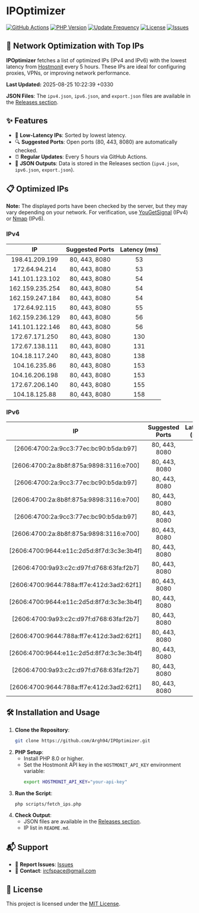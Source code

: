 # IPOptimizer

[![GitHub Actions](https://github.com/Argh94/IPOptimizer/workflows/IPOptimizer/badge.svg)](https://github.com/Argh94/IPOptimizer/actions)
[![PHP Version](https://img.shields.io/badge/PHP-8.0-blue)](https://www.php.net)
[![Update Frequency](https://img.shields.io/badge/Updates-Every%205%20Hours-green)](https://github.com/Argh94/IPOptimizer)
[![License](https://img.shields.io/badge/License-MIT-yellow)](https://opensource.org/licenses/MIT)
[![Issues](https://img.shields.io/github/issues/Argh94/IPOptimizer)](https://github.com/Argh94/IPOptimizer/issues)

## 🚀 Network Optimization with Top IPs

**IPOptimizer** fetches a list of optimized IPs (IPv4 and IPv6) with the lowest latency from [Hostmonit](https://hostmonit.com/) every 5 hours. These IPs are ideal for configuring proxies, VPNs, or improving network performance.

**Last Updated:** 2025-08-25 10:22:39 +0330

**JSON Files**: The `ipv4.json`, `ipv6.json`, and `export.json` files are available in the [Releases section](https://github.com/Argh94/IPOptimizer/releases).

## ✨ Features
- 📡 **Low-Latency IPs**: Sorted by lowest latency.
- 🔍 **Suggested Ports**: Open ports (80, 443, 8080) are automatically checked.
- ⏰ **Regular Updates**: Every 5 hours via GitHub Actions.
- 📄 **JSON Outputs**: Data is stored in the Releases section (`ipv4.json`, `ipv6.json`, `export.json`).

## 📋 Optimized IPs

**Note:** The displayed ports have been checked by the server, but they may vary depending on your network. For verification, use [YouGetSignal](https://www.yougetsignal.com/tools/open-ports/) (IPv4) or [Nmap](https://nmap.org/) (IPv6).

### IPv4
| IP | Suggested Ports | Latency (ms) |
|:---:|:---------------:|:------------:|
| 198.41.209.199 | 80, 443, 8080 | 53 |
| 172.64.94.214 | 80, 443, 8080 | 53 |
| 141.101.123.102 | 80, 443, 8080 | 54 |
| 162.159.235.254 | 80, 443, 8080 | 54 |
| 162.159.247.184 | 80, 443, 8080 | 54 |
| 172.64.92.115 | 80, 443, 8080 | 55 |
| 162.159.236.129 | 80, 443, 8080 | 56 |
| 141.101.122.146 | 80, 443, 8080 | 56 |
| 172.67.171.250 | 80, 443, 8080 | 130 |
| 172.67.138.111 | 80, 443, 8080 | 131 |
| 104.18.117.240 | 80, 443, 8080 | 138 |
| 104.16.235.86 | 80, 443, 8080 | 153 |
| 104.16.206.198 | 80, 443, 8080 | 153 |
| 172.67.206.140 | 80, 443, 8080 | 155 |
| 104.18.125.88 | 80, 443, 8080 | 158 |

### IPv6
| IP | Suggested Ports | Latency (ms) |
|:---:|:---------------:|:------------:|
| [2606:4700:2a:9cc3:77ec:bc90:b5da:b97] | 80, 443, 8080 | 3 |
| [2606:4700:2a:8b8f:875a:9898:3116:e700] | 80, 443, 8080 | 3 |
| [2606:4700:2a:9cc3:77ec:bc90:b5da:b97] | 80, 443, 8080 | 3 |
| [2606:4700:2a:8b8f:875a:9898:3116:e700] | 80, 443, 8080 | 3 |
| [2606:4700:2a:9cc3:77ec:bc90:b5da:b97] | 80, 443, 8080 | 3 |
| [2606:4700:2a:8b8f:875a:9898:3116:e700] | 80, 443, 8080 | 3 |
| [2606:4700:9644:e11c:2d5d:8f7d:3c3e:3b4f] | 80, 443, 8080 | 4 |
| [2606:4700:9a93:c2c:d97f:d768:63fa:f2b7] | 80, 443, 8080 | 4 |
| [2606:4700:9644:788a:ff7e:412d:3ad2:62f1] | 80, 443, 8080 | 4 |
| [2606:4700:9644:e11c:2d5d:8f7d:3c3e:3b4f] | 80, 443, 8080 | 4 |
| [2606:4700:9a93:c2c:d97f:d768:63fa:f2b7] | 80, 443, 8080 | 4 |
| [2606:4700:9644:788a:ff7e:412d:3ad2:62f1] | 80, 443, 8080 | 4 |
| [2606:4700:9644:e11c:2d5d:8f7d:3c3e:3b4f] | 80, 443, 8080 | 4 |
| [2606:4700:9a93:c2c:d97f:d768:63fa:f2b7] | 80, 443, 8080 | 4 |
| [2606:4700:9644:788a:ff7e:412d:3ad2:62f1] | 80, 443, 8080 | 4 |

## 🛠️ Installation and Usage
1. **Clone the Repository**:
   ```bash
   git clone https://github.com/Argh94/IPOptimizer.git
   ```
2. **PHP Setup**:
   - Install PHP 8.0 or higher.
   - Set the Hostmonit API key in the `HOSTMONIT_API_KEY` environment variable:
     ```bash
     export HOSTMONIT_API_KEY="your-api-key"
     ```
3. **Run the Script**:
   ```bash
   php scripts/fetch_ips.php
   ```
4. **Check Output**:
   - JSON files are available in the [Releases section](https://github.com/Argh94/IPOptimizer/releases).
   - IP list in `README.md`.

## 📬 Support
- 🐛 **Report Issues**: [Issues](https://github.com/Argh94/IPOptimizer/issues)
- 📧 **Contact**: [ircfspace@gmail.com](mailto:ircfspace@gmail.com)

## 📄 License
This project is licensed under the [MIT License](https://github.com/Argh94/HandWave/blob/main/LICENCE).
